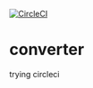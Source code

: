 [![CircleCI](https://circleci.com/gh/BOBRIWE/converter.svg?style=svg)](https://circleci.com/gh/BOBRIWE/converter)

# converter
trying circleci
